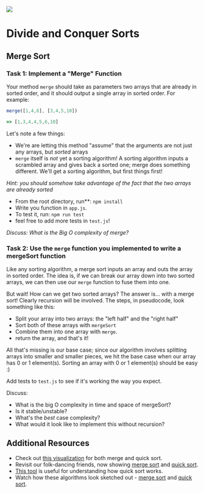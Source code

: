 ![](https://ga-dash.s3.amazonaws.com/production/assets/logo-9f88ae6c9c3871690e33280fcf557f33.png) 

# Divide and Conquer Sorts

## Merge Sort

### Task 1: Implement a "Merge" Function

Your method `merge` should take as parameters two arrays that are already in sorted order, and it should output a single array in sorted order. For example:

```js
merge([1,4,6], [3,4,5,10])

=> [1,3,4,4,5,6,10]

```
Let's note a few things:

- We're are letting this method "assume" that the arguments are not just any arrays, but *sorted* arrays
- `merge` itself is *not* yet a sorting algorithm! A sorting algorithm inputs a scrambled array and gives back a sorted one; merge does something different. We'll get a sorting algorithm, but first things first!

*Hint: you should somehow take advantage of the fact that the two arrays are already sorted*

- From the root directory, run**:
`npm install`
- Write you function in `app.js`. 
- To test it, run:
`npm run test`
- feel free to add more tests in `test.js`!

 *Discuss: What is the Big O complexity of merge?*
### Task 2: Use the `merge` function you implemented to write a mergeSort function 

Like any sorting algorithm, a merge sort inputs an array and outs the array in sorted order. The idea is, if we can break our array down into two sorted arrays, we can then use our `merge` function to fuse them into one.

But wait! How can we get two sorted arrays? The answer is... with a merge sort! Clearly recursion will be involved. The steps, in pseudocode, look something like this:

- Split your array into two arrays: the "left half" and the "right half"
- Sort both of these arrays with `mergeSort`
- Combine them into one array with `merge`.
- return the array, and that's it!

All that's missing is our base case; since our algorithm involves splitting arrays into smaller and smaller pieces, we hit the base case when our array has 0 or 1 element(s). Sorting an array with 0 or 1 element(s) should be easy :) 

Add tests to `test.js` to see if it's working the way you expect.

Discuss: 
- What is the big O complexity in time and space of mergeSort? 
- Is it stable/unstable?
- What's the *best* case complexity?
- What would it look like to implement this without recursion?



## Additional Resources
* Check out [this visualization](https://www.cs.usfca.edu/~galles/visualization/ComparisonSort.html) for both merge and quick sort.
* Revisit our folk-dancing friends, now showing [merge sort](https://www.youtube.com/watch?v=XaqR3G_NVoo) and [quick sort](https://www.youtube.com/watch?v=ywWBy6J5gz8&list=PLuE79vNc5Wi6q34LsQcaJ7ISQ8uOyMaL_&index=4).
* [This tool](http://me.dt.in.th/page/Quicksort/) is useful for understanding how quick sort works.
* Watch how these algorithms look sketched out - [merge sort](https://www.youtube.com/watch?v=TzeBrDU-JaY) and [quick sort](https://www.youtube.com/watch?v=COk73cpQbFQ&list=PL2_aWCzGMAwKedT2KfDMB9YA5DgASZb3U&index=8&t=0s).

